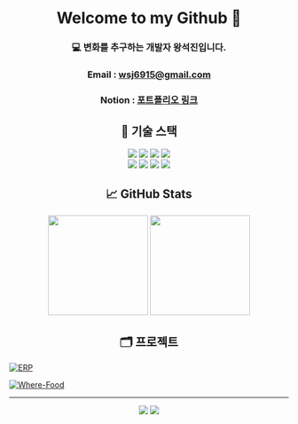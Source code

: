 <h1 align="center">Welcome to my Github 👋</h1>
<h3 align="center">💻 변화를 추구하는 개발자 왕석진입니다.</h3>

<h3 align="center">Email : <a href="mailto:wsj6915@gmail.com">wsj6915@gmail.com</a></h3>
<h3 align="center">Notion : <a href="https://www.notion.so/221cceeab4f580a7bd15f8d864c8f86d?source=copy_link" target="_blank">포트폴리오 링크</a></h3>



<h2 align="center">🧰 기술 스택</h2>
<p align="center">
  <!-- Languages -->
  <img src="https://img.shields.io/badge/Java-007396?style=flat&logo=java&logoColor=white"/>
  <img src="https://img.shields.io/badge/JavaScript-F7DF1E?style=flat&logo=javascript&logoColor=black"/>
  <img src="https://img.shields.io/badge/Python-3776AB?style=flat&logo=python&logoColor=white"/>
   <!-- Frontend -->
  <img src="https://img.shields.io/badge/React-61DAFB?style=flat&logo=react&logoColor=black"/>
  <br>
  <!-- Backend -->
  <img src="https://img.shields.io/badge/Node.js-339933?style=flat&logo=node.js&logoColor=white"/>
  <img src="https://img.shields.io/badge/Spring-6DB33F?style=flat&logo=spring&logoColor=white"/>
  <img src="https://img.shields.io/badge/Apache Tomcat-F8DC75?style=flat&logo=apachetomcat&logoColor=black"/>
  <!-- Database -->
  <img src="https://img.shields.io/badge/MySQL-4479A1?style=flat&logo=mysql&logoColor=white"/>
</p>

<h2 align="center">📈 GitHub Stats</h2>
<p align="center">
  <img src="https://github-readme-stats.vercel.app/api?username=H1ghz&show_icons=true&theme=tokyonight" height="180px"/>
  <img src="https://github-readme-stats.vercel.app/api/top-langs/?username=H1ghz&layout=compact&theme=tokyonight" height="180px"/>
</p>

<h2 align="center">🗂️ 프로젝트</h2>

[![ERP](https://github-readme-stats.vercel.app/api/pin/?username=H1ghz&repo=ERP&theme=tokyonight)](https://github.com/H1ghz/ERP)

[![Where-Food](https://github-readme-stats.vercel.app/api/pin/?username=H1ghz&repo=Where-Food&theme=tokyonight)](https://github.com/H1ghz/Where-Food)

---
<p align="center">
  <a href="https://linkedin.com/in/yourprofile" target="_blank"><img src="https://img.shields.io/badge/LinkedIn-0A66C2?style=flat&logo=linkedin&logoColor=white"/></a>
  <a href="https://your-portfolio.com" target="_blank"><img src="https://img.shields.io/badge/Portfolio-000000?style=flat&logo=github&logoColor=white"/></a>
</p>
